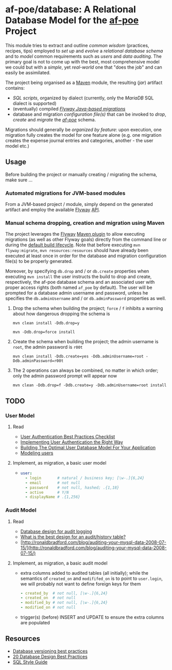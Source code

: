 # af-poe/database: A Relational Database Model for the [af-poe](https://github.com/octavian-nita/af-poe) Project

This module tries to extract and outline _common wisdom_ (practices, recipes, tips) employed to _set up_ and _evolve_ a
_relational database schema_ and to _model_ common requirements such as _users_ and _data auditing_. The primary goal is
not to come up with the best, most comprehensive model we could but with a _simple_, yet _real-world_ one that "does the
job" and can easily be assimilated.

The project being organised as a [Maven](https://maven.apache.org/) module, the resulting (_jar_) artifact contains:
* _SQL scripts_, organized by dialect (currently, only the _MariaDB_ SQL dialect is supported)
* (eventually) compiled _[Flyway Java-based migrations](https://flywaydb.org/getstarted/java)_
* database and migration _configuration file(s)_
that can be invoked to _drop_, _create_ and _migrate_ the _[af-poe](https://github.com/octavian-nita/af-poe)_ schema.

Migrations should generally be _organized by feature_: upon execution, one migration fully creates the model for
one feature alone (e.g. one migration creates the expense journal entries and categories, another - the user model etc.)

## Usage

Before building the project or manually creating / migrating the schema, make sure ...

### Automated migrations for JVM-based modules

From a JVM-based project / module, simply depend on the generated artifact and employ the available
[Flyway](https://flywaydb.org/getstarted/java) [API](https://flywaydb.org/documentation/api/).

### Manual schema dropping, creation and migration using Maven

The project leverages the [Flyway](https://flywaydb.org/) [Maven plugin](https://flywaydb.org/documentation/maven/)
to allow executing migrations (as well as other Flyway goals) directly from the command line or during the
[default build lifecycle](https://maven.apache.org/guides/introduction/introduction-to-the-lifecycle.html). Note that
before executing `mvn flyway:migrate`, `mvn resources:resources` should have already been executed at least once in
order for the database and migration configuration file(s) to be properly generated.

Moreover, by specifying `db.drop` and / or `db.create` properties when executing `mvn install` the user instructs the
build to drop and create, respectively, the af-poe database schema and an associated user with proper access rights
(both named `af_poe` by default). The user will be prompted for a database admin username and password, unless he
specifies the `db.adminUsername` and / or `db.adminPassword` properties as well.

1. Drop the schema when building the project; `force` / `f` inhibits a warning about how dangerous dropping the schema is
   ```
   mvn clean install -Ddb.drop=y
   
   mvn -Ddb.drop=force install
   ```

2. Create the schema when building the project; the admin username is `root`, the admin password is `r00t`
   ```
   mvn clean install -Ddb.create=yes -Ddb.adminUsername=root -Ddb.adminPassword=r00t
   ```

3. The 2 operations can always be combined, no matter in which order; only the admin password prompt will appear now
   ```
   mvn clean -Ddb.drop=f -Ddb.create=y -Ddb.adminUsername=root install
   ```

## TODO

### User Model

01. Read
    * [User Authentication Best Practices Checklist](https://techblog.bozho.net/user-authentication-best-practices-checklist/)
    * [Implementing User Authentication the Right Way](http://stackabuse.com/implementing-user-authentication-the-right-way/)
    * [Building The Optimal User Database Model For Your Application](https://www.getdonedone.com/building-the-optimal-user-database-model-for-your-application/)
    * [Modeling users](https://www.railstutorial.org/book/modeling_users)
   
02. Implement, as migration, a basic user model
    * ```yaml
      user:
        - login       # natural / business key; [\w-.]{6,24}
        - email       # not null
        - password    # not null, hashed; .{1,18}
        - active      # Y/N
        - displayName # .{1,256}
      ```

### Audit Model

   01. Read
       * [Database design for audit logging](https://stackoverflow.com/questions/2015232/database-design-for-audit-logging)
       * [What is the best design for an audit/history table?](https://www.quora.com/What-is-the-best-design-for-an-audit-history-table)
       * [http://ronaldbradford.com/blog/auditing-your-mysql-data-2008-07-15/](http://ronaldbradford.com/blog/auditing-your-mysql-data-2008-07-15/)
   
   02. Implement, as migration, a basic audit model
       * extra columns added to audited tables (all initially); while the semantics of ```created_on``` and
         ```modififed_on``` is to point to ```user.login```, we will probably not want to define foreign keys for them
         ```yaml
         - created_by  # not null, [\w-.]{6,24}
         - created_on  # not null
         - modified_by # not null, [\w-.]{6,24}
         - modified_on # not null
         ```
       * trigger(s) (before) INSERT and UPDATE to ensure the extra columns are populated

## Resources

* [Database versioning best practices](http://enterprisecraftsmanship.com/2015/08/10/database-versioning-best-practices/)
* [20 Database Design Best Practices](https://dzone.com/articles/20-database-design-best)
* [SQL Style Guide](http://www.sqlstyle.guide/)
